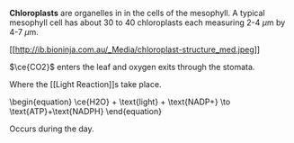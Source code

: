 **Chloroplasts** are organelles in in the cells of the mesophyll. A typical mesophyll cell has about 30 to 40 chloroplasts each measuring 2-4 $\mu$m by 4-7 $\mu$m. 

[[http://ib.bioninja.com.au/_Media/chloroplast-structure_med.jpeg]]

$\ce{CO2}$ enters the leaf and oxygen exits through the stomata. 


Where the [[Light Reaction]]s take place. 

\begin{equation}
\ce{H2O} + \text{light} + \text{NADP+} \to \text{ATP}+\text{NADPH}
\end{equation}

Occurs during the day.